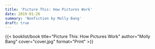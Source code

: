 ```yaml
---
title: 'Picture This: How Pictures Work'
date: 2019-01-26
summary: 'Nonfiction by Molly Bang'
draft: true
---
```


{{< booklist/book
title="Picture This: How Pictures Work"
author="Molly Bang"
cover="cover.jpg"
format="Print" >}}
